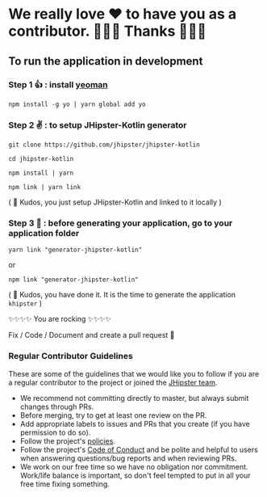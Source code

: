 # We really love ❤ to have you as a contributor. 🎉🎉🎉 Thanks 🎉🎉🎉

## To run the application in development

### Step 1 👍 : install [yeoman](https://yeoman.io/)

`npm install -g yo | yarn global add yo`

### Step 2 ✌️ : to setup JHipster-Kotlin generator

`git clone https://github.com/jhipster/jhipster-kotlin`

`cd jhipster-kotlin`

`npm install | yarn`

`npm link | yarn link`

( 🏁 Kudos, you just setup JHipster-Kotlin and linked to it locally )

### Step 3 🤟 : before generating your application, go to your application folder

`yarn link "generator-jhipster-kotlin"`

or

`npm link "generator-jhipster-kotlin"`

( 🏁 Kudos, you have done it. It is the time to generate the application `khipster` )

✨✨✨✨ You are rocking ✨✨✨✨

Fix / Code / Document and create a pull request 💯

### Regular Contributor Guidelines

These are some of the guidelines that we would like you to follow if you are a regular contributor to the project
or joined the [JHipster team](https://www.jhipster.tech/team/).

-   We recommend not committing directly to master, but always submit changes through PRs.
-   Before merging, try to get at least one review on the PR.
-   Add appropriate labels to issues and PRs that you create (if you have permission to do so).
-   Follow the project's [policies](https://www.jhipster.tech/policies/#-policies).
-   Follow the project's [Code of Conduct](https://github.com/jhipster/generator-jhipster/blob/master/CODE_OF_CONDUCT.md)
    and be polite and helpful to users when answering questions/bug reports and when reviewing PRs.
-   We work on our free time so we have no obligation nor commitment. Work/life balance is important, so don't
    feel tempted to put in all your free time fixing something.
